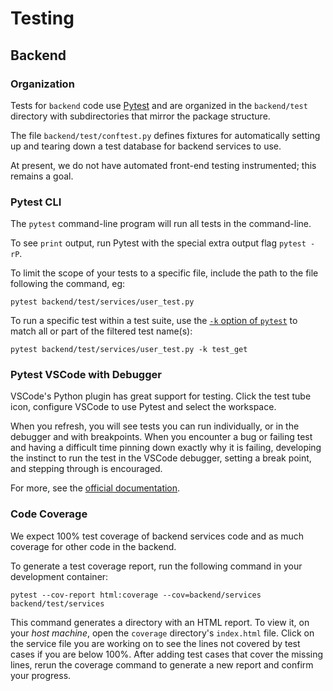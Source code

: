 # Testing

## Backend

### Organization

Tests for `backend` code use [Pytest](https://doc.pytest.org/) and are organized in the `backend/test` directory
with subdirectories that mirror the package structure.

The file `backend/test/conftest.py` defines fixtures for automatically setting up and tearing down a test database for backend services to use.

At present, we do not have automated front-end testing instrumented; this remains a goal.

### Pytest CLI

The `pytest` command-line program will run all tests in the command-line.

To see `print` output, run Pytest with the special extra output flag `pytest -rP`.

To limit the scope of your tests to a specific file, include the path to the file following the command, eg:

`pytest backend/test/services/user_test.py`

To run a specific test within a test suite, use the [`-k` option of `pytest`](https://docs.pytest.org/en/latest/example/markers.html#using-k-expr-to-select-tests-based-on-their-name) to match all or part of the filtered test name(s):

`pytest backend/test/services/user_test.py -k test_get`

### Pytest VSCode with Debugger

VSCode's Python plugin has great support for testing. Click the test tube icon, configure VSCode to use Pytest and select the workspace. 

When you refresh, you will see tests you can run individually, or in the debugger and with breakpoints. When you encounter a bug or failing test and having a difficult time pinning down exactly why it is failing, developing the instinct to run the test in the VSCode debugger, setting a break point, and stepping through is encouraged.

For more, see the [official documentation](https://code.visualstudio.com/docs/python/testing).

### Code Coverage

We expect 100% test coverage of backend services code and as much coverage for other code in the backend. 

To generate a test coverage report, run the following command in your development container:

`pytest --cov-report html:coverage --cov=backend/services backend/test/services`

This command generates a directory with an HTML report. To view it, on your _host machine_, open the `coverage` directory's `index.html` file. Click on the service file you are working on to see the lines not covered by test cases if you are below 100%. After adding test cases that cover the missing lines, rerun the coverage command to generate a new report and confirm your progress.
